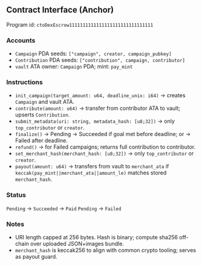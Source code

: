 ## Contract Interface (Anchor)

Program id: `ctoDexEscrow1111111111111111111111111111111`

### Accounts
- `Campaign` PDA seeds: `["campaign", creator, campaign_pubkey]`
- `Contribution` PDA seeds: `["contribution", campaign, contributor]`
- `vault` ATA owner: `Campaign` PDA; mint: `pay_mint`

### Instructions
- `init_campaign(target_amount: u64, deadline_unix: i64)` → creates `Campaign` and vault ATA.
- `contribute(amount: u64)` → transfer from contributor ATA to vault; upserts `Contribution`.
- `submit_metadata(uri: string, metadata_hash: [u8;32])` → only `top_contributor` or `creator`.
- `finalize()` → Pending → Succeeded if goal met before deadline; or → Failed after deadline.
- `refund()` → for Failed campaigns; returns full contribution to contributor.
- `set_merchant_hash(merchant_hash: [u8;32])` → only `top_contributor` or `creator`.
- `payout(amount: u64)` → transfers from vault to `merchant_ata` if `keccak(pay_mint||merchant_ata||amount_le)` matches stored `merchant_hash`.

### Status
`Pending` → `Succeeded` → `Paid`
`Pending` → `Failed`

### Notes
- URI length capped at 256 bytes. Hash is binary; compute sha256 off-chain over uploaded JSON+images bundle.
- `merchant_hash` is keccak256 to align with common crypto tooling; serves as payout guard.


